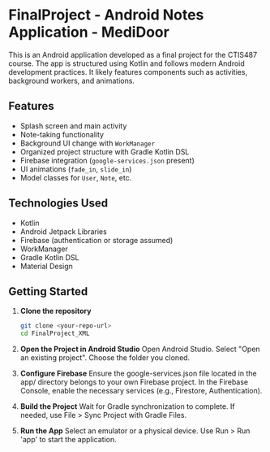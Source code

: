 # FinalProject - Android Notes Application - MediDoor

This is an Android application developed as a final project for the CTIS487 course. The app is structured using Kotlin and follows modern Android development practices. It likely features components such as activities, background workers, and animations.

## Features

- Splash screen and main activity
- Note-taking functionality
- Background UI change with `WorkManager`
- Organized project structure with Gradle Kotlin DSL
- Firebase integration (`google-services.json` present)
- UI animations (`fade_in`, `slide_in`)
- Model classes for `User`, `Note`, etc.

## Technologies Used

- Kotlin
- Android Jetpack Libraries
- Firebase (authentication or storage assumed)
- WorkManager
- Gradle Kotlin DSL
- Material Design

## Getting Started

1. **Clone the repository**  
   ```bash
   git clone <your-repo-url>
   cd FinalProject_XML

2. **Open the Project in Android Studio**
Open Android Studio.
Select "Open an existing project".
Choose the folder you cloned.

3. **Configure Firebase**
Ensure the google-services.json file located in the app/ directory belongs to your own Firebase project.
In the Firebase Console, enable the necessary services (e.g., Firestore, Authentication).

4. **Build the Project**
Wait for Gradle synchronization to complete.
If needed, use File > Sync Project with Gradle Files.

5. **Run the App**
Select an emulator or a physical device.
Use Run > Run 'app' to start the application.


